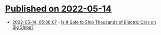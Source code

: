 # [Published on 2022-05-14](index.md)

* [2022-05-14, 05:36:07](https://news.ycombinator.com/item?id=31375352) - [Is It Safe to Ship Thousands of Electric Cars on Big Ships?](https://www.autoweek.com/news/industry-news/a39951439/is-it-safe-to-ship-thousands-of-electric-cars-on-big-ships/)
